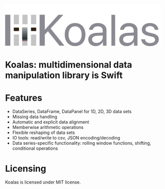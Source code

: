 <p align="center">
  <img src="logo.svg?raw=true" alt="Sublime's custom image"/>
</p>


 

# Koalas: multidimensional data manipulation library is Swift

# Features

- DataSeries, DataFrame, DataPanel for 1D, 2D, 3D data sets
- Missing data handling
- Automatic and explicit data alignment
- Memberwise arithmetic operations
- Flexible reshaping of data sets
- IO tools: read/write to csv, JSON encoding/decoding
- Data series-specific functionality: rolling window functions, shifting, conditional operations

# Licensing

Koalas is licensed under MIT license.
